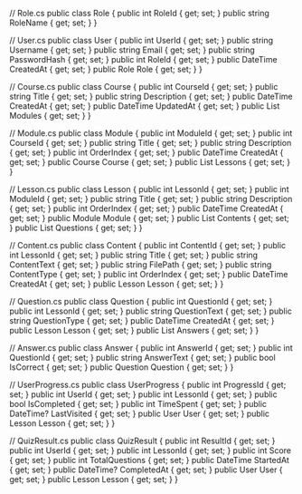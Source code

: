// Role.cs
public class Role
{
    public int RoleId { get; set; }
    public string RoleName { get; set; }
}

// User.cs
public class User
{
    public int UserId { get; set; }
    public string Username { get; set; }
    public string Email { get; set; }
    public string PasswordHash { get; set; }
    public int RoleId { get; set; }
    public DateTime CreatedAt { get; set; }
    public Role Role { get; set; }
}

// Course.cs
public class Course
{
    public int CourseId { get; set; }
    public string Title { get; set; }
    public string Description { get; set; }
    public DateTime CreatedAt { get; set; }
    public DateTime UpdatedAt { get; set; }
    public List<Module> Modules { get; set; }
}

// Module.cs
public class Module
{
    public int ModuleId { get; set; }
    public int CourseId { get; set; }
    public string Title { get; set; }
    public string Description { get; set; }
    public int OrderIndex { get; set; }
    public DateTime CreatedAt { get; set; }
    public Course Course { get; set; }
    public List<Lesson> Lessons { get; set; }
}

// Lesson.cs
public class Lesson
{
    public int LessonId { get; set; }
    public int ModuleId { get; set; }
    public string Title { get; set; }
    public string Description { get; set; }
    public int OrderIndex { get; set; }
    public DateTime CreatedAt { get; set; }
    public Module Module { get; set; }
    public List<Content> Contents { get; set; }
    public List<Question> Questions { get; set; }
}

// Content.cs
public class Content
{
    public int ContentId { get; set; }
    public int LessonId { get; set; }
    public string Title { get; set; }
    public string ContentText { get; set; }
    public string FilePath { get; set; }
    public string ContentType { get; set; }
    public int OrderIndex { get; set; }
    public DateTime CreatedAt { get; set; }
    public Lesson Lesson { get; set; }
}

// Question.cs
public class Question
{
    public int QuestionId { get; set; }
    public int LessonId { get; set; }
    public string QuestionText { get; set; }
    public string QuestionType { get; set; }
    public DateTime CreatedAt { get; set; }
    public Lesson Lesson { get; set; }
    public List<Answer> Answers { get; set; }
}

// Answer.cs
public class Answer
{
    public int AnswerId { get; set; }
    public int QuestionId { get; set; }
    public string AnswerText { get; set; }
    public bool IsCorrect { get; set; }
    public Question Question { get; set; }
}

// UserProgress.cs
public class UserProgress
{
    public int ProgressId { get; set; }
    public int UserId { get; set; }
    public int LessonId { get; set; }
    public bool IsCompleted { get; set; }
    public int TimeSpent { get; set; }
    public DateTime? LastVisited { get; set; }
    public User User { get; set; }
    public Lesson Lesson { get; set; }
}

// QuizResult.cs
public class QuizResult
{
    public int ResultId { get; set; }
    public int UserId { get; set; }
    public int LessonId { get; set; }
    public int Score { get; set; }
    public int TotalQuestions { get; set; }
    public DateTime StartedAt { get; set; }
    public DateTime? CompletedAt { get; set; }
    public User User { get; set; }
    public Lesson Lesson { get; set; }
}
